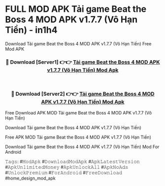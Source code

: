 # FULL MOD APK Tải game Beat the Boss 4 MOD APK v1.7.7 (Vô Hạn Tiền) - in1h4
Download Tải game Beat the Boss 4 MOD APK v1.7.7 (Vô Hạn Tiền) Free Mod APK

<div align="center">
<h3>🔴 Download [Server1] 👉👉 <a href="https://apk-comot.site?title=Tải_game_Beat_the_Boss_4_MOD_APK_v1.7.7_(Vô_Hạn_Tiền)">Tải game Beat the Boss 4 MOD APK v1.7.7 (Vô Hạn Tiền) Mod Apk</a></h3><br>

<h3>🔴 Download [Server2] 👉👉 <a href="https://apk-comot.site?title=Tải_game_Beat_the_Boss_4_MOD_APK_v1.7.7_(Vô_Hạn_Tiền)">Tải game Beat the Boss 4 MOD APK v1.7.7 (Vô Hạn Tiền) Mod Apk</a></h3>
</div>


Free Download APK MOD Tải game Beat the Boss 4 MOD APK v1.7.7 (Vô Hạn Tiền)

Download Tải game Beat the Boss 4 MOD APK v1.7.7 (Vô Hạn Tiền) 

Free APK MOD Tải game Beat the Boss 4 MOD APK v1.7.7 (Vô Hạn Tiền) 

Download Tải game Beat the Boss 4 MOD APK v1.7.7 (Vô Hạn Tiền) Mod For Android

𝚃𝚊𝚐𝚜: #𝙼𝚘𝚍𝙰𝚙𝚔 #𝙳𝚘𝚠𝚗𝚕𝚘𝚊𝚍𝙼𝚘𝚍𝙰𝚙𝚔 #𝙰𝚙𝚔𝙻𝚊𝚝𝚎𝚜𝚝𝚅𝚎𝚛𝚜𝚒𝚘𝚗 #𝙰𝚙𝚔𝚄𝚗𝚕𝚒𝚖𝚒𝚝𝚎𝚍𝙼𝚘𝚗𝚎𝚢 #𝙰𝚙𝚔𝚄𝚗𝚕𝚘𝚌𝚔𝙰𝚕𝚕 #𝙰𝚙𝚔𝙽𝚘𝙰𝚍𝚜 #𝚄𝚗𝚕𝚘𝚌𝚔𝙿𝚛𝚎𝚖𝚒𝚞𝚖 #𝙵𝚘𝚛𝙰𝚗𝚍𝚛𝚘𝚒𝚍 #𝙵𝚛𝚎𝚎𝙳𝚘𝚠𝚗𝚕𝚘𝚊𝚍 #home_design_mod_apk